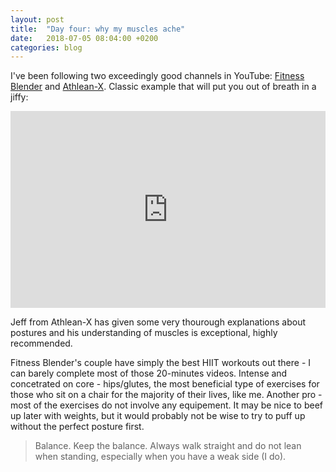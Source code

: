 ```yaml
---
layout: post
title:  "Day four: why my muscles ache"
date:   2018-07-05 08:04:00 +0200
categories: blog
---
```


I've been following two exceedingly good channels in YouTube: [Fitness Blender](https://www.youtube.com/channel/UCiP6wD_tYlYLYh3agzbByWQ) and [Athlean-X](https://www.youtube.com/user/JDCav24). Classic example that will put you out of breath in a jiffy:

<div style="display: flex; align-items: center; justify-content: center;">
    <iframe width="560" height="315" src="https://www.youtube.com/embed/JWy2-Dz7vJo" frameborder="0" allow="autoplay; encrypted-media" allowfullscreen></iframe>
</div>

Jeff from Athlean-X has given some very thourough explanations about postures and his understanding of muscles is exceptional, highly recommended.

Fitness Blender's couple have simply the best HIIT workouts out there - I can barely complete most of those 20-minutes videos. Intense and concetrated on core - hips/glutes, the most beneficial type of exercises for those who sit on a chair for the majority of their lives, like me. Another pro - most of the exercises do not involve any equipement. It may be nice to beef up later with weights, but it would probably not be wise to try to puff up without the perfect posture first.

<blockquote>
Balance. Keep the balance. Always walk straight and do not lean when standing, especially when you have a weak side (I do).
</blockquote>
